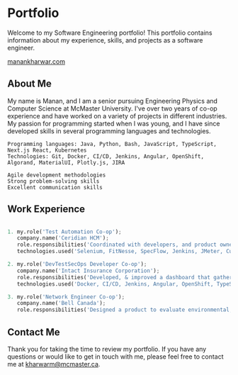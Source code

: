 # Portfolio

Welcome to my Software Engineering portfolio! This portfolio contains information about my experience, skills, and projects as a software engineer.

[manankharwar.com](https://manankharwar.com/)

## About Me

My name is Manan, and I am a senior pursuing Engineering Physics and Computer Science at McMaster University. I've over two years of co-op experience and have worked on a variety of projects in different industries. My passion for programming started when I was young, and I have since developed skills in several programming languages and technologies.

```Skills
Programming languages: Java, Python, Bash, JavaScript, TypeScript, Next.js React, Kubernetes
Technologies: Git, Docker, CI/CD, Jenkins, Angular, OpenShift, Algorand, MaterialUI, Plotly.js, JIRA

Agile development methodologies
Strong problem-solving skills
Excellent communication skills
```

## Work Experience

```python

1. my.role('Test Automation Co-op');
   company.name('Ceridian HCM');
   role.responsibilities('Coordinated with developers, and product owners to produce stable, maintainable, and reliable automated tests')
   technologies.used('Selenium, FitNesse, SpecFlow, Jenkins, JMeter, Cucumber, TestNG, RESTful API services')

2. my.role('DevTestSecOps Developer Co-op');
   company.name('Intact Insurance Corporation');
   role.responsibilities('Developed, & improved a dashboard that gathered and visualized various KPI’s from all phases of the SDLC')
   technologies.used('Docker, CI/CD, Jenkins, Angular, OpenShift, TypeScript')

3. my.role('Network Engineer Co-op');
   company.name('Bell Canada');
   role.responsibilities('Designed a product to evaluate environmental, social & governance ("ESG") integration across client portfolios')
```

## Contact Me

Thank you for taking the time to review my portfolio. If you have any questions or would like to get in touch with me, please feel free to contact me at kharwarm@mcmaster.ca.
